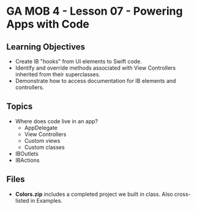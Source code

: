 # GA MOB 4 - Lesson 07 - Powering Apps with Code

## Learning Objectives

* Create IB "hooks" from UI elements to Swift code.
* Identify and override methods associated with View Controllers inherited from their superclasses.
* Demonstrate how to access documentation for IB elements and controllers.

## Topics

* Where does code live in an app?
  * AppDelegate
  * View Controllers
  * Custom views
  * Custom classes
* IBOutlets
* IBActions

## Files

* **Colors.zip** includes a completed project we built in class. Also cross-listed in Examples.
